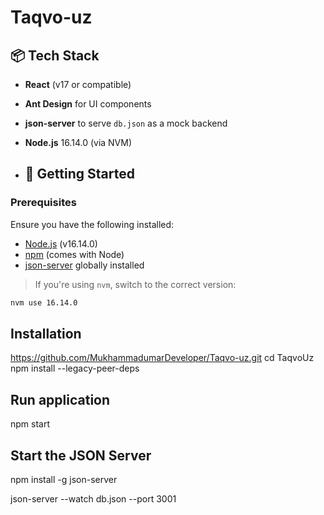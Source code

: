 # Taqvo-uz

## 📦 Tech Stack

- **React** (v17 or compatible)
- **Ant Design** for UI components
- **json-server** to serve `db.json` as a mock backend
- **Node.js** 16.14.0 (via NVM)

- ## 🚀 Getting Started

### Prerequisites

Ensure you have the following installed:

- [Node.js](https://nodejs.org/en/) (v16.14.0)
- [npm](https://www.npmjs.com/) (comes with Node)
- [json-server](https://github.com/typicode/json-server) globally installed

> If you're using `nvm`, switch to the correct version:
```bash
nvm use 16.14.0
```

##  Installation
https://github.com/MukhammadumarDeveloper/Taqvo-uz.git
cd TaqvoUz
npm install --legacy-peer-deps


## Run application
npm start

## Start the JSON Server

npm install -g json-server

json-server --watch db.json --port 3001

